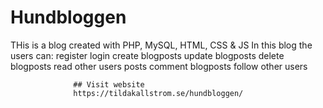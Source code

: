 # Hundbloggen
THis is a blog created with PHP, MySQL, HTML, CSS &amp; JS
  In this blog the users can:
    register
      login
        create blogposts
          update blogposts
            delete blogposts
              read other users posts
                comment blogposts
                  follow other users
                  
                  ## Visit website
                  https://tildakallstrom.se/hundbloggen/
